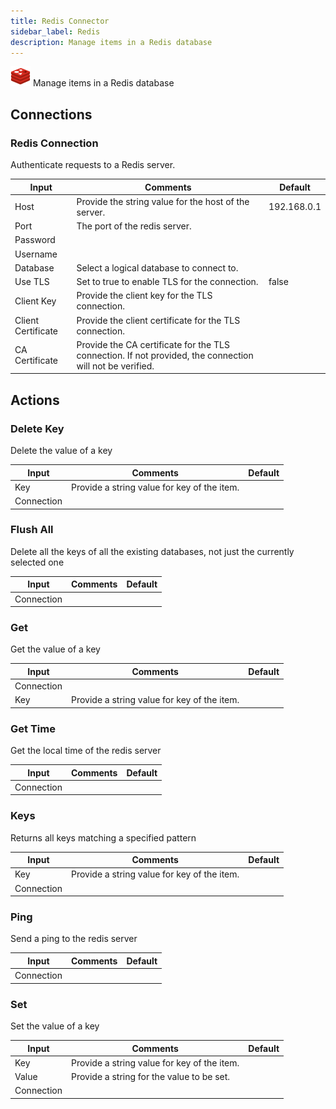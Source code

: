 ```yaml
---
title: Redis Connector
sidebar_label: Redis
description: Manage items in a Redis database
---
```


![Redis](./assets/redis.png#connector-icon)
Manage items in a Redis database

## Connections

### Redis Connection

Authenticate requests to a Redis server.

| Input              | Comments                                                                                                 | Default     |
| ------------------ | -------------------------------------------------------------------------------------------------------- | ----------- |
| Host               | Provide the string value for the host of the server.                                                     | 192.168.0.1 |
| Port               | The port of the redis server.                                                                            |             |
| Password           |                                                                                                          |             |
| Username           |                                                                                                          |             |
| Database           | Select a logical database to connect to.                                                                 |             |
| Use TLS            | Set to true to enable TLS for the connection.                                                            | false       |
| Client Key         | Provide the client key for the TLS connection.                                                           |             |
| Client Certificate | Provide the client certificate for the TLS connection.                                                   |             |
| CA Certificate     | Provide the CA certificate for the TLS connection. If not provided, the connection will not be verified. |             |

## Actions

### Delete Key

Delete the value of a key

| Input      | Comments                                    | Default |
| ---------- | ------------------------------------------- | ------- |
| Key        | Provide a string value for key of the item. |         |
| Connection |                                             |         |

### Flush All

Delete all the keys of all the existing databases, not just the currently selected one

| Input      | Comments | Default |
| ---------- | -------- | ------- |
| Connection |          |         |

### Get

Get the value of a key

| Input      | Comments                                    | Default |
| ---------- | ------------------------------------------- | ------- |
| Connection |                                             |         |
| Key        | Provide a string value for key of the item. |         |

### Get Time

Get the local time of the redis server

| Input      | Comments | Default |
| ---------- | -------- | ------- |
| Connection |          |         |

### Keys

Returns all keys matching a specified pattern

| Input      | Comments                                    | Default |
| ---------- | ------------------------------------------- | ------- |
| Key        | Provide a string value for key of the item. |         |
| Connection |                                             |         |

### Ping

Send a ping to the redis server

| Input      | Comments | Default |
| ---------- | -------- | ------- |
| Connection |          |         |

### Set

Set the value of a key

| Input      | Comments                                    | Default |
| ---------- | ------------------------------------------- | ------- |
| Key        | Provide a string value for key of the item. |         |
| Value      | Provide a string for the value to be set.   |         |
| Connection |                                             |         |
